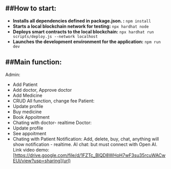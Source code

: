 ##How to start:
---

- **Installs all dependencies defined in package.json.
:** `npm install`
- **Starts a local blockchain network for testing:** `npx hardhat node`
- **Deploys smart contracts to the local blockchain:** `npx hardhat run scripts/deploy.js --network localhost`
- **Launches the development environment for the application:** `npm run dev`

##Main function:
---

Admin:
+ Add Patient
+ Add doctor, Approve doctor
+ Add Medicine
+ CRUD All function, change fee
Patient:
+ Update profile
+ Buy medicine
+ Book Appoitment
+ Chating with doctor- realtime
Doctor:
+ Update profile
+ See appoitment
+ Chating with Patient
Notification: Add, delete, buy, chat, anything will show notification - realtime.
AI chat: but must connect with Open AI.
Link video demo:[https://drive.google.com/file/d/1FZTc_BlQD8WHoH7wF3su35rcuWACwEUi/view?usp=sharing](url)

